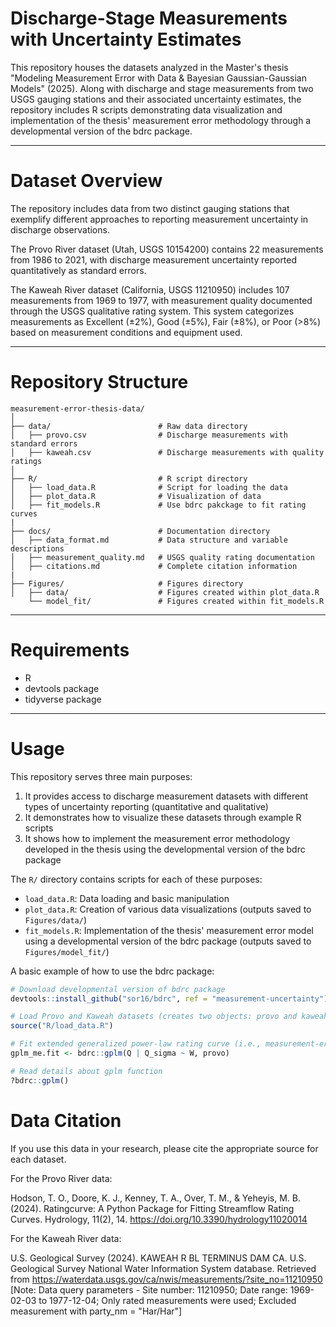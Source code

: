 # Discharge-Stage Measurements with Uncertainty Estimates 
This repository houses the datasets analyzed in the Master's thesis "Modeling Measurement Error with Data & Bayesian Gaussian-Gaussian Models" (2025). Along with discharge and stage measurements from two USGS gauging stations and their associated uncertainty estimates, the repository includes R scripts demonstrating data visualization and implementation of the thesis' measurement error methodology through a developmental version of the bdrc package.

---

# Dataset Overview
The repository includes data from two distinct gauging stations that exemplify different approaches to reporting measurement uncertainty in discharge observations.

The Provo River dataset (Utah, USGS 10154200) contains 22 measurements from 1986 to 2021, with discharge measurement uncertainty reported quantitatively as standard errors. 

The Kaweah River dataset (California, USGS 11210950) includes 107 measurements from 1969 to 1977, with measurement quality documented through the USGS qualitative rating system. This system categorizes measurements as Excellent (±2%), Good (±5%), Fair (±8%), or Poor (>8%) based on measurement conditions and equipment used.

---

# Repository Structure
```
measurement-error-thesis-data/
│
├── data/                        # Raw data directory
│   ├── provo.csv                # Discharge measurements with standard errors
│   ├── kaweah.csv               # Discharge measurements with quality ratings
│
├── R/                           # R script directory
│   ├── load_data.R              # Script for loading the data
│   ├── plot_data.R              # Visualization of data
│   ├── fit_models.R             # Use bdrc pakckage to fit rating curves
|
├── docs/                        # Documentation directory
│   ├── data_format.md           # Data structure and variable descriptions
│   ├── measurement_quality.md   # USGS quality rating documentation
│   ├── citations.md             # Complete citation information
|
├── Figures/                     # Figures directory
│   ├── data/                    # Figures created within plot_data.R 
    └── model_fit/               # Figures created within fit_models.R
```

---

# Requirements
- R
- devtools package
- tidyverse package

---

# Usage
This repository serves three main purposes:
1. It provides access to discharge measurement datasets with different types of uncertainty reporting (quantitative and qualitative)
2. It demonstrates how to visualize these datasets through example R scripts
3. It shows how to implement the measurement error methodology developed in the thesis using the developmental version of the bdrc package

The `R/` directory contains scripts for each of these purposes:
- `load_data.R`: Data loading and basic manipulation
- `plot_data.R`: Creation of various data visualizations (outputs saved to `Figures/data/`)
- `fit_models.R`: Implementation of the thesis' measurement error model using a developmental version of the bdrc package (outputs saved to `Figures/model_fit/`)

A basic example of how to use the bdrc package:

```R
# Download developmental version of bdrc package
devtools::install_github("sor16/bdrc", ref = "measurement-uncertainty")

# Load Provo and Kaweah datasets (creates two objects: provo and kaweah)
source("R/load_data.R")

# Fit extended generalized power-law rating curve (i.e., measurement-error model)
gplm_me.fit <- bdrc::gplm(Q | Q_sigma ~ W, provo)

# Read details about gplm function
?bdrc::gplm()
```

# Data Citation

If you use this data in your research, please cite the appropriate source for each dataset.

For the Provo River data:

Hodson, T. O., Doore, K. J., Kenney, T. A., Over, T. M., & Yeheyis, M. B. (2024). Ratingcurve: A Python Package for Fitting Streamflow Rating Curves. Hydrology, 11(2), 14. https://doi.org/10.3390/hydrology11020014

For the Kaweah River data:

U.S. Geological Survey (2024). KAWEAH R BL TERMINUS DAM CA. U.S. Geological Survey National Water Information System database. Retrieved from https://waterdata.usgs.gov/ca/nwis/measurements/?site_no=11210950
[Note: Data query parameters - Site number: 11210950; Date range: 1969-02-03 to 1977-12-04; Only rated measurements were used; Excluded measurement with party_nm = "Har/Har"]

